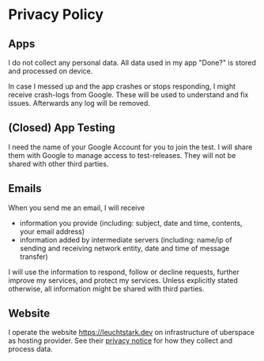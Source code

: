 # Privacy Policy

## Apps

I do not collect any personal data.
All data used in my app "Done?" is stored and processed on device.

In case I messed up and the app crashes or stops responding, I might receive crash-logs from Google.
These will be used to understand and fix issues.
Afterwards any log will be removed.


## (Closed) App Testing

I need the name of your Google Account for you to join the test.
I will share them with Google to manage access to test-releases.
They will not be shared with other third parties.


## Emails

When you send me an email, I will receive

* information you provide (including: subject, date and time, contents, your email address)
* information added by intermediate servers (including: name/ip of sending and receiving network entity, date and time of message transfer)

I will use the information to respond, follow or decline requests, further improve my services, and protect my services.
Unless explicitly stated otherwise, all information might be shared with third parties.


## Website

I operate the website https://leuchtstark.dev on infrastructure of uberspace as hosting provider. 
See their [privacy notice](https://uberspace.de/en/about/privacy/) for how they collect and process data.